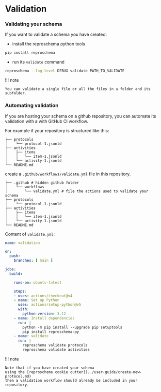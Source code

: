 # Validation

### Validating your schema

If you want to validate a schema you have created:

- install the reproschema python tools

```bash
pip install reproschema
```

- run its `validate` command

```bash
reproschema --log-level DEBUG validate PATH_TO_VALIDATE
```

!!! note

    You can validate a single file or all the files in a folder and its subfolder.

### Automating validation

If you are hosting your schema on a github repository,
you can automate its validation with a with GitHub CI workflow.

For example if your repository is structured like this:

```text
├── protocols
│    └── protocol-1.jsonld
├── activities
│    ├── items
│    │   └── item-1.jsonld
│    └── activity-1.jsonld
└── README.md
```

create a `.github/workflows/validate.yml` file in this repository.

```text hl_lines="1-3"
├── .github # hidden github folder
│    └── workflows
│        └── validate.yml # file the actions used to validate your schema
├── protocols
│    └── protocol-1.jsonld
├── activities
│    ├── items
│    │   └── item-1.jsonld
│    └── activity-1.jsonld
└── README.md
```

Content of `validate.yml`:

```yaml
name: validation

on:
  push:
    branches: [ main ]

jobs:
  build:

    runs-on: ubuntu-latest

    steps:
    - uses: actions/checkout@v4
    - name: Set up Python
      uses: actions/setup-python@v5
      with:
        python-version: 3.12
    - name: Install dependencies
      run: |
        python -m pip install --upgrade pip setuptools
        pip install reproschema-py
    - name: validate
      run: |
        reproschema validate protocols
        reproschema validate activities
```

!!! note

    Note that if you have created your schema
    using the [reproschema cookie cutter](../user-guide/create-new-protocol.md)
    then a validation workflow should already be included in your repository.
